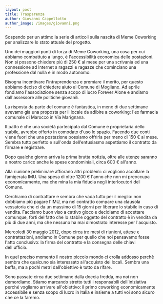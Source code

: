 ```yaml
---
layout: post
title: Trasparenza
author: Giovanni Cappellotto
author_image: /images/giovanni.png
---
```


Sospendo per un attimo la serie di articoli sulla nascita di Meme Coworking per analizzare lo stato attuale del progetto.

Uno dei maggiori punti di forza di Meme Coworking, una cosa per cui abbiamo combattuto a lungo, è l'accessibilità economica delle postazioni. Non si possono chiedere più di 250 € al mese per una scrivania ed una connessione ad Internet a ragazzi e ragazze che cominciano una professione dal nulla e in modo autonomo.

Bisogna incentivare l'intraprendenza e premiare il merito, per questo abbiamo deciso di chiedere aiuto al Comune di Mogliano. Ad aprile fondiamo l'associazione senza scopo di lucro Forever Alone e andiamo dall'assessore alle politiche giovanili.

La risposta da parte del comune è fantastica, in meno di due settimane avevamo già una proposta per il locale da adibire a coworking: l'ex farmacia comunale di Marocco in Via Marignana.

Il patto è che una società partecipata dal Comune e proprietaria dello stabile, avrebbe offerto in comodato d'uso lo spazio. Facendo due conti viene fuori che una postazione possiamo offrirla per meno di 150 € al mese. Sembra tutto perfetto e sull'onda dell'entusiasmo aspettiamo il contratto da firmare e registrare.

Dopo qualche giorno arriva la prima brutta notizia, oltre alle utenze saranno a nostro carico anche le spese condominiali, circa 600 € all'anno.

Alla riunione preliminare affiorano altri problemi: ci vogliono accollare la famigerata IMU. Una spesa di oltre 1200 € l'anno che non mi preoccupa economicamente, ma che mina la mia fiducia negli interlocutori del Comune.

Cerchiamo di contrattare e sembra che vada tutto per il meglio: non dobbiamo più pagare l'IMU, ma nel contratto compare una clausola vessatoria che ci da un massimo di 15 giorni per liberare lo stabile in caso di vendita. Facciamo buon viso a cattivo gioco e decidiamo di accettare comunque, forti del fatto che lo stabile oggetto del contratto è in vendita da più di due anni, ma che nessuno ha mai dimostrato interesse per l'acquisto.

Mercoledi 30 maggio 2012, dopo circa tre mesi di riunioni, attese e contrattazioni, andiamo in Comune per quello che noi pensavamo fosse l'atto conclusivo: la firma del contratto e la consegna delle chiavi dell'ufficio.

In quel preciso momento il nostro piccolo mondo ci crolla addosso perchè sembra che qualcuno sia interessato all'acquisto dei locali. Sembra una beffa, ma a pochi metri dall'obiettivo è tutto da rifare.

Sono passate circa due settimane dalla doccia fredda, ma noi non demordiamo. Stiamo marcando stretto tutti i responsabili dell'iniziativa perché vogliamo arrivare all'obiettivo: il primo coworking economicamente accessibile e senza scopo di lucro in Italia e insieme a tutti voi sono sicuro che ce la faremo.
